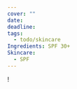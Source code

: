 ```yaml
---
cover: ""
date: 
deadline: 
tags:
  - todo/skincare
Ingredients: SPF 30+
Skincare:
  - SPF
---
```

!